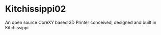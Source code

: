 Kitchissippi02
==============

An open source CoreXY based 3D Printer conceived, designed and built in Kitchissippi
